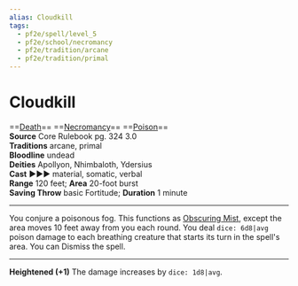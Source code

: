 ```yaml
---
alias: Cloudkill
tags:
  - pf2e/spell/level_5
  - pf2e/school/necromancy
  - pf2e/tradition/arcane
  - pf2e/tradition/primal
---
```


# Cloudkill

==[Death](Death.md)== ==[Necromancy](Necromancy.md)== ==[Poison](Poison.md)==  
__Source__ Core Rulebook pg. 324 3.0  
**Traditions** arcane, primal  
**Bloodline** undead  
**Deities** Apollyon, Nhimbaloth, Ydersius  
**Cast** ►►► material, somatic, verbal  
**Range** 120 feet; **Area** 20-foot burst  
**Saving Throw** basic Fortitude; **Duration** 1 minute

---

You conjure a poisonous fog. This functions as [Obscuring Mist](Obscuring%20Mist.md), except the area moves 10 feet away from you each round. You deal `dice: 6d8|avg` poison damage to each breathing creature that starts its turn in the spell's area. You can Dismiss the spell.

<hr>

**Heightened (+1)** The damage increases by `dice: 1d8|avg`.
